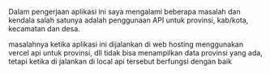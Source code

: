 Dalam pengerjaan aplikasi ini saya mengalami beberapa masalah dan kendala
salah satunya adalah penggunaan API untuk provinsi, kab/kota, kecamatan dan desa.

masalahnya ketika aplikasi ini dijalankan di web hosting menggunakan vercel api untuk provinsi, dll
tidak bisa menampilkan data provinsi yang ada, tetapi ketika di jalankan di local api tersebut berfungsi dengan baik
